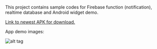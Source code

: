 This project contains sample codes for Firebase function (notification), realtime database and Android widget demo.

[Link to newest APK for download.](https://1drv.ms/u/s!Ar98bznGdoCZgvdVT2SUk7QH3nu0HA)

App demo images:

![alt tag](https://lh3.googleusercontent.com/-7HkKoTAkBTgAxaqtgpIsEoYYnVPnJapRB28_izWBHQC6v65diAFOFHABEelviCBKK7lnHG33Yvwa8U7RPQpULcTIXC2sGZO8dvWSOsnFHUwgQo9yjxDtbx1-1m9t3nJWEKQh0mQYGwkYfX19juwS4Bz-uzlOww5mLszgAm6y4QonX_Ovj8XJtIe-CY4rn9zwQuXgB_tZNJn1xz8cwkQGZ3dGWXQgzWcF_qgUyYL-MP9jfXWThD8SdGwKhlnyfkTiAVOz_OYNzLL40HwsaM-jSfElsrR4pwEWTiF235O6QHW1px_pcjZntMsqLbKhpzdh4i37kQ4Nvz_mPVUC2UGsoU0QSfrvwFRyhRJwvhuiZdoUWBdOFP9La4nrIXARryFQKsgI6GahfG8-2x2gmgfo3Zz2QSCBkm-tUWle7LdJlZ9A6bbBdAcd-lDzttzQNo2huCT-UmU8ldhEBMXRwIqmSKlaws3IXgwH8SPX0ZB0A_3_xv97OfiTfd9r4-YfFVO6dcS-EOX15DlCTN2LbIfll2VJgMLL7z1SAAarOQjwgCHMrQTNZiI8vBItmauoXkEvP1kkhDla6rsu1DB8E2SQv_OCgA18taHWZa_JdyXQoP-suqQb5bn_rZpit_iZPkMkgByclClXm4e7aXe0Qhzc2UD99VO9vrO=w324-h576-no "")

